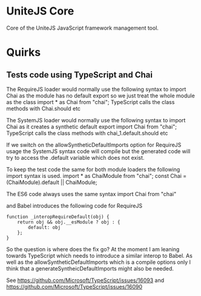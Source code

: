 # UniteJS Core
Core of the UniteJS JavaScript framework management tool.





# Quirks
## Tests code using TypeScript and Chai
The RequireJS loader would normally use the following syntax to import Chai as the module has no default export so we just treat the whole module as the class
    import * as Chai from "chai";
TypeScript calls the class methods with Chai.should etc

The SystemJS loader would normally use the following syntax to import Chai as it creates a synthetic default export
    import Chai from "chai";
TypeScript calls the class methods with chai_1.default.should etc

If we switch on the allowSyntheticDefaultImports option for RequireJS usage the SystemJS syntax code will compile but the generated code will try to access the .default variable which does not exist.

To keep the test code the same for both module loaders the following import syntax is used.
    import * as ChaiModule from "chai";
    const Chai = (<any>ChaiModule).default || ChaiModule;

The ES6 code always uses the same syntax
    import Chai from "chai"

and Babel introduces the following code for RequireJS

    function _interopRequireDefault(obj) {
        return obj && obj.__esModule ? obj : {
            default: obj
        };
    }

So the question is where does the fix go? At the moment I am leaning towards TypeScript which needs to introduce a similar interop to Babel. As well as the allowSyntheticDefaultImports which is a compile options only I think that a generateSyntheicDefaultImports might also be needed.

See https://github.com/Microsoft/TypeScript/issues/16093
and https://github.com/Microsoft/TypeScript/issues/16090
